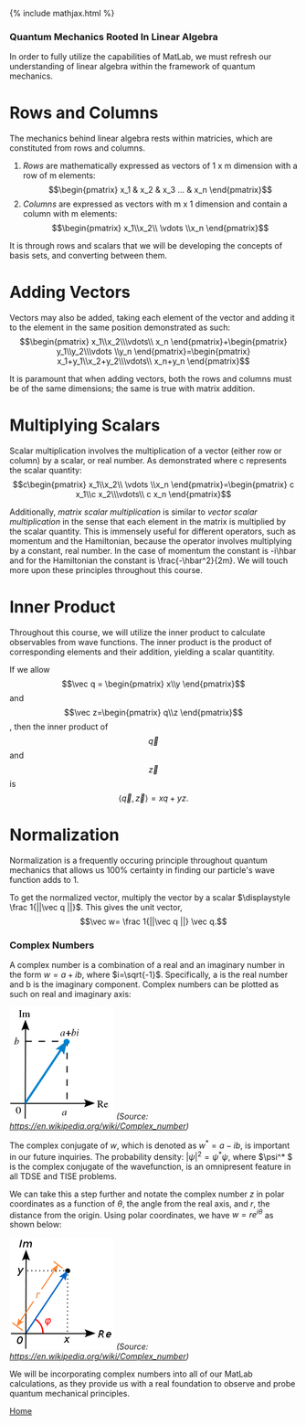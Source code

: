 {% include mathjax.html %}


### Quantum Mechanics Rooted In Linear Algebra

In order to fully utilize the capabilities of MatLab, we must refresh our understanding of linear algebra within the framework of quantum
mechanics. 

# Rows and Columns 

The mechanics behind linear algebra rests within matricies, which are constituted from rows and columns. 
1. *Rows* are mathematically expressed as vectors of 1 x m dimension with a row of m elements:
  $$\begin{pmatrix} x_1 & x_2 & x_3 ... & x_n \end{pmatrix}$$
1. *Columns* are expressed as vectors with m x 1 dimension and contain a column with m elements: 
  $$\begin{pmatrix} x_1\\x_2\\ \vdots \\x_n \end{pmatrix}$$

It is through rows and scalars that we will be developing the concepts of basis sets, and converting between them. 

# Adding Vectors 

Vectors may also be added, taking each element of the vector and adding it to the element in the same position demonstrated as such:
$$\begin{pmatrix} x_1\\x_2\\\vdots\\ x_n \end{pmatrix}+\begin{pmatrix} y_1\\y_2\\\vdots \\y_n \end{pmatrix}=\begin{pmatrix} x_1+y_1\\x_2+y_2\\\vdots\\ x_n+y_n \end{pmatrix}$$

It is paramount that when adding vectors, both the rows and columns must be of the same dimensions; the same is true with matrix addition.

# Multiplying Scalars

Scalar multiplication involves the multiplication of a vector (either row or column) by a scalar, or real number. 
As demonstrated where c represents the scalar quantity: $$c\begin{pmatrix} x_1\\x_2\\ \vdots \\x_n \end{pmatrix}=\begin{pmatrix} c x_1\\c x_2\\\vdots\\ c x_n \end{pmatrix}$$

Additionally, *matrix scalar multiplication* is similar to *vector scalar multiplication* in the sense that each element in 
the matrix is multiplied by the scalar quantity. This is immensely useful for different operators, such as 
momentum and the Hamiltonian, because the operator involves multiplying by a constant, real number. 
In the case of momentum the constant is -i\hbar and for the Hamiltonian the constant is \frac{-\hbar^2}{2m}. We will
touch more upon these principles throughout this course. 

# Inner Product   

Throughout this course, we will utilize the inner product to calculate observables from wave functions. The inner product is 
the product of corresponding elements and their addition, yielding a scalar quantitity. 

If we allow $$\vec q = \begin{pmatrix} x\\y  \end{pmatrix}$$ and $$\vec z=\begin{pmatrix} q\\z
\end{pmatrix}$$, then the inner product of $$\vec q$$ and $$\vec z$$ is $$\langle \vec q, \vec z \rangle =xq+yz.$$

# Normalization 

Normalization is a frequently occuring principle throughout quantum mechanics that allows us 100% certainty in finding our particle's 
wave function adds to 1. 

To get the normalized vector, multiply the vector by a scalar $\displaystyle \frac
1{||\vec q ||}$. This gives the unit vector,  $$\vec w= \frac 1{||\vec q ||} \vec q.$$


### Complex Numbers


A complex number is a combination of a real and an imaginary number in the form  $w=a+ib$, where $i=\sqrt{-1}$. Specifically, a is the real number
and  b is the imaginary component. 
Complex numbers can be plotted as such on real and imaginary axis:

![complex](/wiki.png)
*(Source: https://en.wikipedia.org/wiki/Complex_number)*

The complex conjugate of $w$, which is denoted as $w^* =a-ib$, is important in our future inquiries. The probability 
density: $|\psi|^2= \psi^* \psi$, where $\psi^* $ is the complex conjugate of the wavefunction, is an omnipresent feature in all TDSE
and TISE problems.

We can take this a step further and notate the complex number $z$ in polar coordinates as a function of $\theta$, the angle from 
the real axis, and $r$, the distance from the origin. Using polar coordinates, we have $w=re^{i\theta}$ as shown below:

![complex](/complex.png)
*(Source: https://en.wikipedia.org/wiki/Complex_number)* 

We will be incorporating complex numbers into all of our MatLab calculations, as they provide us with a real foundation
to observe and probe quantum mechanical principles. 

[Home](/README.md)
